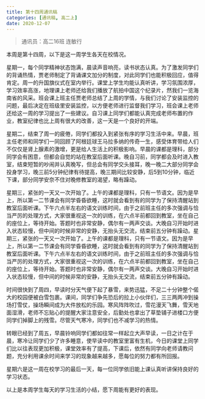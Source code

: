 ```yaml
---
title: 第十四周通讯稿
categories: [通讯稿, 高二上]
date: 2020-12-07
---
```


> 通讯员：高二16班 连敏行

本周是第十四周，以下是这一周学生各天在校情况。

星期一，每个同学精神状态饱满，晨读声音响亮，读书状态认真。为了激发同学们的背诵热情，贾老师制定了背诵课文加分的制度，对此同学们也能积极回应，值得肯定。周一的升国旗仪式在室内举行。课堂上学生均能认真听讲，学习氛围浓厚，学习效率高涨，地理课上老师还给我们播放了航拍中国这个纪录片，然我们一览海南省的风采。班会课上班主任贾老师总结了上周的学情，与我们讨论了安装监控的问题，最后决定在班级里安装监控，以方便老师进行监督我们学习，班会课上老师还给这一周的学习提出了一些建议。自习课上同学们都能认真完成老师布置的作业，教室纪律也比上周有很大的改善，这一天是一个良好的开端。

星期二，结束了周一的疲倦，同学们都投入到紧张有序的学习生活中来。早晨，班主任老师和同学们一同回顾了阿根廷球王马拉多纳的传奇一生，感受体育带给人们不仅仅是肾上腺素的激增，更是给人生活上的积极影响。早晨的课都是理科，部分同学会有困意，但都会自觉的站在教室后面听课。晚自习前，同学都会及时进入教室，结束短暂的吵闹并认真晚写，但总会有同学交头接耳，晚一晚二大部分同学会投身学习，晚三前5分钟纪律有待提高，晚三期间比较安静，后5到10分钟，临近下课，部分同学安奈不住对晚修教室的渴望，略有躁动。

星期三，紧张的一天又一次开始了。上午的课都是理科，只有一节语文。因为是早上，所以第一二节课会有同学昏昏欲睡，这时就会看到有的同学为了保持清醒站到教室后面听课。下午六点半左右的语文训练时间，由于之前班主任的多次强调与恰当严厉的处理方式，大家很重视这一次的训练，在六点半前都回到教室，坐在自己的座位上，等待开始。答题时也非常安静，偶尔有一两声交谈。大晚自习开始时进入状态较慢，但中间的时候非常的安静，无抬头无交流，结束前五分钟有躁动。星期三，紧张的一天又一次开始了。上午的课都是理科，只有一节语文。因为是早上，所以第一二节课会有同学昏昏欲睡，这时就会看到有的同学为了保持清醒站到教室后面听课。下午六点半左右的语文训练时间，由于之前班主任的多次强调与恰当严厉的处理方式，大家很重视这一次的训练，在六点半前都回到教室，坐在自己的座位上，等待开始。答题时也非常安静，偶尔有一两声交谈。大晚自习开始时进入状态较慢，但中间的时候非常的安静，无抬头无交流，结束前五分钟有躁动。

时间很快到了周四，早读时分天气便下起了暴雪，来势迅猛，不足二十分钟整个偌大的校园便被白雪包裹。课间，同学们争先恐后的拉上小伙伴们，三三两两冲到操场打雪仗，操场瞬间成为大件放松的乐园。寒风阵阵吹过，雪花漫天飞舞，雪天地面湿滑，老师不忘贴心的提醒大家注意安全，后勤处也拿出了草垫铺子进楼口方便同学们掉脚上的残雪。尽管天气寒冷，同学们也不减学习的热情。

转眼已经到了周五，早晨铃响同学们都如往常一样起立大声早读，一日之计在于晨，寒冷让同学们少了许多睡意，使早读中的教室里富有生机，今日的课堂上同学们比以往表现更加积极，课堂效率有了提高，下课后，依然有同学向老师请教问题，充分利用课余时间来学习的现象越来越多，愿每位的努力都有所回报。

星期六是这一周在校学习的最后一天，每一位同学依旧能上课认真听讲保持良好的学习状态。

以上是本周学生每天的学习生活的小结，愿下周能有更好的表现。
